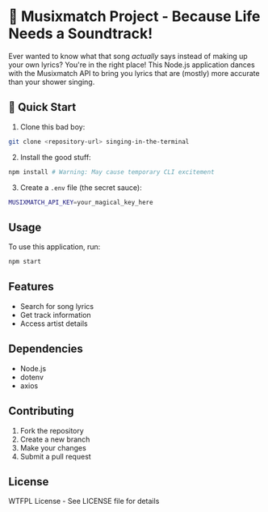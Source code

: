 # 🎵 Musixmatch Project - Because Life Needs a Soundtrack!

Ever wanted to know what that song _actually_ says instead of making up your own lyrics? You're in the right place! This Node.js application dances with the Musixmatch API to bring you lyrics that are (mostly) more accurate than your shower singing.

## 🚀 Quick Start

1. Clone this bad boy:
```bash
git clone <repository-url> singing-in-the-terminal
```

2. Install the good stuff:
```bash
npm install # Warning: May cause temporary CLI excitement
```

3. Create a `.env` file (the secret sauce):
```bash
MUSIXMATCH_API_KEY=your_magical_key_here
```

## Usage

To use this application, run:

```bash
npm start
```

## Features

- Search for song lyrics
- Get track information
- Access artist details

## Dependencies

- Node.js
- dotenv
- axios

## Contributing

1. Fork the repository
2. Create a new branch
3. Make your changes
4. Submit a pull request

## License

WTFPL License - See LICENSE file for details
